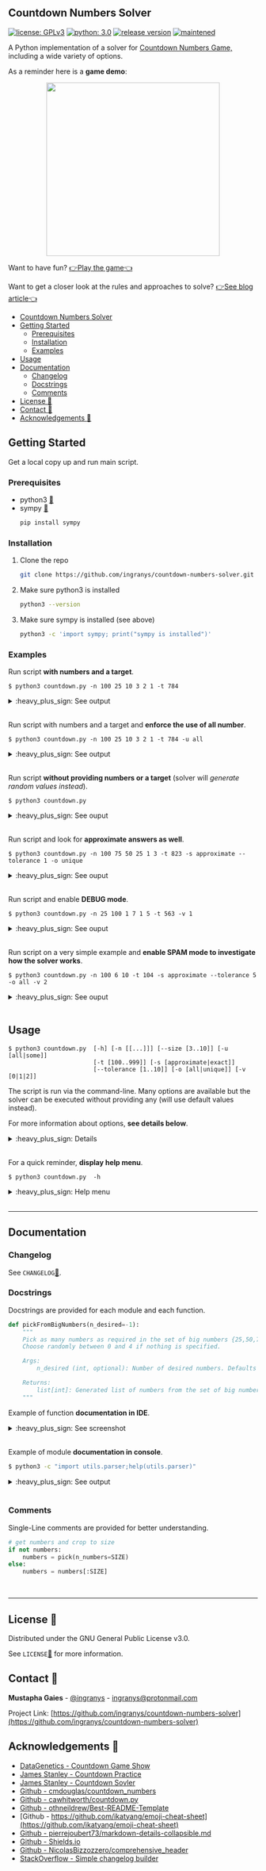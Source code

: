 ## Countdown Numbers Solver

  
<!-- PROJECT SHIELDS -->
<!-- Shields are generated dynamically using shield.io with static parameters
URL endpoint is https://img.shields.io/badge/<LABEL>-<MESSAGE>-<COLOR>
Emoji characters are also supported as <LABEL> or <MESSAGE>
Go to https://apps.timwhitlock.info/emoji/tables/unicode and find Bytes (UTF-8) for your emoji, replace "\x" by "%" and use as <LABEL> or <MESSAGE>
Example for smiling face : (Bytes UTF-8) \xF0\x9F\x98\x83 > (<MESSAGE>) %F0%9F%98%83 
-->
[![license: GPLv3](https://img.shields.io/badge/licence-GPLv3-orange)](https://www.gnu.org/licenses/gpl-3.0)
[![python: 3.0](https://img.shields.io/badge/python-3.0-blue)](https://www.python.org/)
[![release version](https://img.shields.io/badge/release-v0.3.0-green)](https://github.com/ingranys/countdown-numbers-solver)
[![maintened](https://img.shields.io/badge/maintened-%E2%9C%94-green)](https://github.com/ingranys/countdown-numbers-solver/commits/)

A Python implementation of a solver for [Countdown Numbers Game, ](https://en.wikipedia.org/wiki/Countdown_(game_show)#Numbers_round) including a wide variety of options.

As a reminder here is a **game demo**:

<p align="center">
  <img src="https://github.com/ingranys/countdown-numbers-solver/blob/main/visuals/countdown.gif" align="center" height="350">
</p>

Want to have fun? [:point_right:Play the game:point_left:](https://incoherency.co.uk/countdown/practice/#numbers)

Want to get a closer look at the rules and approaches to solve? [:point_right:See blog article:point_left:](https://datagenetics.com/blog/august32014/index.html)


<!-- TABLE OF CONTENTS -->
<!-- Generated automatically (update when saving) using VS Code extension Markdown All in One
-- See https://marketplace.visualstudio.com/items?itemName=yzhang.markdown-all-in-one 
-->
- [Countdown Numbers Solver](#countdown-numbers-solver)
- [Getting Started](#getting-started)
  - [Prerequisites](#prerequisites)
  - [Installation](#installation)
  - [Examples](#examples)
- [Usage](#usage)
- [Documentation](#documentation)
  - [Changelog](#changelog)
  - [Docstrings](#docstrings)
  - [Comments](#comments)
- [License :scroll:](#license-scroll)
- [Contact :handshake:](#contact-handshake)
- [Acknowledgements :pray:](#acknowledgements-pray)

<!-- GETTING STARTED -->
## Getting Started

Get a local copy up and run main script.

### Prerequisites
* python3 [:link:](https://www.python.org/downloads/)
* sympy [:link:](https://docs.sympy.org/latest/index.html)
  ```sh
  pip install sympy
  ```

### Installation
1. Clone the repo
   ```sh
   git clone https://github.com/ingranys/countdown-numbers-solver.git
   ```
2. Make sure python3 is installed
   ```sh
   python3 --version
   ```
3. Make sure sympy is installed (see above)
   ```sh
   python3 -c 'import sympy; print("sympy is installed")'
   ```

### Examples
Run script **with numbers and a target**.
```
$ python3 countdown.py -n 100 25 10 3 2 1 -t 784
```
<details>
  <summary>:heavy_plus_sign: See output</summary>
  
  ```
  
  >>> PARAMETERS
  Input number(s) : [100, 25, 10, 3, 2, 1].
  The first 6 number(s) will be considered.
  The goal is to reach 784 using some numbers.
  We are looking for exact solutions only.
  We will filter duplicates and display unique solutions (the order of the operations is ignored).

  >>> START NUMBERS [100, 25, 10, 3, 2, 1]

  >>> TARGET 784

  >>> UNIQUE EXACT SOLUTIONS
  ((100 - 2) * (((10 + 1) * 3) - 25)) = 784
  ((100 - (3 - 1)) * (10 - 2)) = 784
  ((100 - 2) * ((25 - 1) / 3)) = 784
  ((100 + ((25 - 1) / 2)) * (10 - 3)) = 784
  ((100 - 2) * ((10 - 3) + 1)) = 784
  ((100 - 2) * (10 - (3 - 1))) = 784
  (((100 - 3) + 1) * (10 - 2)) = 784
  ```
</details><br />

Run script with numbers and a target and **enforce the use of all number**.
```
$ python3 countdown.py -n 100 25 10 3 2 1 -t 784 -u all
```
<details>
  <summary>:heavy_plus_sign: See output</summary>
  
  ```
  
  >>> PARAMETERS
  Input number(s) : [100, 25, 10, 3, 2, 1].
  The first 6 number(s) will be considered.
  The goal is to reach 784 using all numbers.
  We are looking for exact solutions only.
  We will filter duplicates and display unique solutions.

  >>> START NUMBERS [100, 25, 10, 3, 2, 1]

  >>> TARGET 784

  >>> UNIQUE EXACT SOLUTIONS
  ((100 + ((25 - 1) / 2)) * (10 - 3)) = 784
  ((100 - 2) * (((10 + 1) * 3) - 25)) = 784
  ```
</details><br />

Run script **without providing numbers or a target** (solver will _generate random values instead_).
```
$ python3 countdown.py
```
<details>
  <summary>:heavy_plus_sign: See ouput</summary>
  
  ```
  
  >>> PARAMETERS
  Input number(s) : None given (6 numbers will be picked randomly).
  The goal is to reach 559 using some numbers.
  We are looking for exact solutions only.
  We will filter duplicates and display unique solutions (the order of the operations is ignored).

  >>> START NUMBERS [9, 10, 4, 3, 5, 1]

  >>> TARGET 559

  >>> UNIQUE EXACT SOLUTIONS
  (9 + (10 * (((4 * 3) - 1) * 5))) = 559
  ((((9 + 5) * 4) * 10) - 1) = 559
  (((9 - 1) + 5) * ((10 * 4) + 3)) = 559
  (((((9 + 5) * 10) - 1) * 4) + 3) = 559
  ((9 * (((4 * 3) * 5) + 1)) + 10) = 559
  ((9 + 4) * ((10 * (5 - 1)) + 3)) = 559
  ((9 * ((10 * 5) + (4 * 3))) + 1) = 559
  (((((9 + 3) * 5) - 4) * 10) - 1) = 559
  ```
</details><br />

Run script and look for **approximate answers as well**.
```
$ python3 countdown.py -n 100 75 50 25 1 3 -t 823 -s approximate --tolerance 1 -o unique
```
<details>
  <summary>:heavy_plus_sign: See ouput</summary>
  
  ```
  
  >>> PARAMETERS
  Input number(s) : [100, 75, 50, 25, 1, 3].
  The first 6 number(s) will be considered.
  The goal is to reach 823 using some numbers.
  We are looking for exact and approximate solutions (tolerance is 1).
  We will filter duplicates and display unique solutions.

  >>> START NUMBERS [100, 75, 50, 25, 1, 3]

  >>> TARGET 823

  >>> UNIQUE EXACT SOLUTIONS
  None found...

  >>> UNIQUE APPROXIMATE SOLUTIONS
  (((((100 / 25) * 50) + 75) - 1) * 3) = 822
  (((((100 / 25) * 50) + 75) * 3) - 1) = 824
  (((75 * (50 * (25 - 3))) / 100) - 1) = 824
  (((75 * (25 - 3)) / (100 / 50)) - 1) = 824
  (((((100 * 25) - 75) + 50) / 3) - 1) = 824
  ((((100 * 25) - (75 - 50)) / 3) - 1) = 824
  ((((100 * (75 - 50)) - 25) / 3) - 1) = 824
  ```
</details><br />

Run script and enable **DEBUG mode**.
```
$ python3 countdown.py -n 25 100 1 7 1 5 -t 563 -v 1
```
<details>
  <summary>:heavy_plus_sign: See ouput</summary>
  
  ```
  
  >>> PARAMETERS
  Input number(s) : [25, 100, 1, 7, 1, 5].
  The first 6 number(s) will be considered.
  The goal is to reach 563 using some numbers.
  We are looking for exact solutions only.
  We will filter duplicates and display unique solutions.
  DEBUG mode has been enabled.

  ---------DEBUG---------
  Technical details about args :
  numbers [25, 100, 1, 7, 1, 5]
  size 6
  use some
  target 563
  solutions exact
  tolerance 10
  output unique
  verbose 1
  --------/DEBUG---------

  >>> START NUMBERS [25, 100, 1, 7, 1, 5]

  >>> TARGET 563

  >>> UNIQUE EXACT SOLUTIONS
  ---------DEBUG---------
  SOLUTION | SIMPLIFIED EXPRESSION | EXPRESSION TREE
  (((100 - 1) * 7) - ((25 + 1) * 5)) = 563 | -5*(1 + 25) + (100 + (-1)*1)*7 | Add(Mul(Integer(-1), Mul(Integer(5), Add(Integer(1), Integer(25)))), Mul(Integer(7), Add(Integer(100), Mul(Integer(-1), Integer(1)))))
  --------/DEBUG---------
  (((100 - 1) * 7) - ((25 + 1) * 5)) = 563

  ```
</details><br />

Run script on a very simple example and **enable SPAM mode to investigate how the solver works**.
```
$ python3 countdown.py -n 100 6 10 -t 104 -s approximate --tolerance 5 -o all -v 2
```
<details>
  <summary>:heavy_plus_sign: See ouput</summary>
  
  ```
  
  >>> PARAMETERS
  Input number(s) : [100, 6, 10].
  The first 6 number(s) will be considered.
  The goal is to reach 104 using some numbers.
  We are looking for exact and approximate solutions (tolerance is 5).
  We will display all solutions, even duplicates (operations order will differ).
  DEBUG mode has been enabled.
  !!!SPAM mode has been enabled!!!

  ---------DEBUG---------
  Technical details about args :
  numbers [100, 6, 10]
  size 6
  use some
  target 104
  solutions approximate
  tolerance 5
  output all
  verbose 2
  --------/DEBUG---------

  >>> START NUMBERS [100, 6, 10]

  >>> TARGET 104
  ---  APPROXIMATE SOLUTION FOUND : 100 = 100
  ---  Current number(s) [100, 6, 10] corresponding to the following expression(s) [100, 6, 10]
  ---  Apply operation (+) to numbers of indexes (i=0,j=1) in [100, 6, 10]
  ---  Number(s) become(s) [106, 10] corresponding to the following expression(s) ['(100 + 6)', 10]
  ------  APPROXIMATE SOLUTION FOUND : (100 + 6) = 106
  ------  Current number(s) [106, 10] corresponding to the following expression(s) ['(100 + 6)', 10]
  ------  Apply operation (+) to numbers of indexes (i=0,j=1) in [106, 10]
  ------  Number(s) become(s) [116] corresponding to the following expression(s) ['((100 + 6) + 10)']
  ---------  FINAL VALUE is [116] corresponding to this expression ['((100 + 6) + 10)']
  ------  Apply operation (-) to numbers of indexes (i=0,j=1) in [106, 10]
  ------  Number(s) become(s) [96] corresponding to the following expression(s) ['((100 + 6) - 10)']
  ---------  FINAL VALUE is [96] corresponding to this expression ['((100 + 6) - 10)']
  ------  Apply operation (^-) to numbers of indexes (i=0,j=1) in [106, 10]
  ------  Number(s) become(s) [None] corresponding to the following expression(s) ['(10 - (100 + 6))']
  ------  STOP. Unauthorized expression...
  ------  Apply operation (*) to numbers of indexes (i=0,j=1) in [106, 10]
  ------  Number(s) become(s) [1060] corresponding to the following expression(s) ['((100 + 6) * 10)']
  ---------  FINAL VALUE is [1060] corresponding to this expression ['((100 + 6) * 10)']
  ------  Apply operation (/) to numbers of indexes (i=0,j=1) in [106, 10]
  ------  Number(s) become(s) [None] corresponding to the following expression(s) ['((100 + 6) / 10)']
  ------  STOP. Unauthorized expression...
  ------  Apply operation (^/) to numbers of indexes (i=0,j=1) in [106, 10]
  ------  Number(s) become(s) [None] corresponding to the following expression(s) ['(10 / (100 + 6))']
  ------  STOP. Unauthorized expression...
  ---  Apply operation (-) to numbers of indexes (i=0,j=1) in [100, 6, 10]
  ---  Number(s) become(s) [94, 10] corresponding to the following expression(s) ['(100 - 6)', 10]
  ------  Current number(s) [94, 10] corresponding to the following expression(s) ['(100 - 6)', 10]
  ------  Apply operation (+) to numbers of indexes (i=0,j=1) in [94, 10]
  ------  Number(s) become(s) [104] corresponding to the following expression(s) ['((100 - 6) + 10)']
  ---------  EXACT SOLUTION FOUND : ((100 - 6) + 10) = 104
  ---------  FINAL VALUE is [104] corresponding to this expression ['((100 - 6) + 10)']
  ------  Apply operation (-) to numbers of indexes (i=0,j=1) in [94, 10]
  ------  Number(s) become(s) [84] corresponding to the following expression(s) ['((100 - 6) - 10)']
  ---------  FINAL VALUE is [84] corresponding to this expression ['((100 - 6) - 10)']
  ------  Apply operation (^-) to numbers of indexes (i=0,j=1) in [94, 10]
  ------  Number(s) become(s) [None] corresponding to the following expression(s) ['(10 - (100 - 6))']
  ------  STOP. Unauthorized expression...
  ------  Apply operation (*) to numbers of indexes (i=0,j=1) in [94, 10]
  ------  Number(s) become(s) [940] corresponding to the following expression(s) ['((100 - 6) * 10)']
  ---------  FINAL VALUE is [940] corresponding to this expression ['((100 - 6) * 10)']
  ------  Apply operation (/) to numbers of indexes (i=0,j=1) in [94, 10]
  ------  Number(s) become(s) [None] corresponding to the following expression(s) ['((100 - 6) / 10)']
  ------  STOP. Unauthorized expression...
  ------  Apply operation (^/) to numbers of indexes (i=0,j=1) in [94, 10]
  ------  Number(s) become(s) [None] corresponding to the following expression(s) ['(10 / (100 - 6))']
  ------  STOP. Unauthorized expression...
  ---  Apply operation (^-) to numbers of indexes (i=0,j=1) in [100, 6, 10]
  ---  Number(s) become(s) [None, 10] corresponding to the following expression(s) ['(6 - 100)', 10]
  ---  STOP. Unauthorized expression...
  ---  Apply operation (*) to numbers of indexes (i=0,j=1) in [100, 6, 10]
  ---  Number(s) become(s) [600, 10] corresponding to the following expression(s) ['(100 * 6)', 10]
  ------  Current number(s) [600, 10] corresponding to the following expression(s) ['(100 * 6)', 10]
  ------  Apply operation (+) to numbers of indexes (i=0,j=1) in [600, 10]
  ------  Number(s) become(s) [610] corresponding to the following expression(s) ['((100 * 6) + 10)']
  ---------  FINAL VALUE is [610] corresponding to this expression ['((100 * 6) + 10)']
  ------  Apply operation (-) to numbers of indexes (i=0,j=1) in [600, 10]
  ------  Number(s) become(s) [590] corresponding to the following expression(s) ['((100 * 6) - 10)']
  ---------  FINAL VALUE is [590] corresponding to this expression ['((100 * 6) - 10)']
  ------  Apply operation (^-) to numbers of indexes (i=0,j=1) in [600, 10]
  ------  Number(s) become(s) [None] corresponding to the following expression(s) ['(10 - (100 * 6))']
  ------  STOP. Unauthorized expression...
  ------  Apply operation (*) to numbers of indexes (i=0,j=1) in [600, 10]
  ------  Number(s) become(s) [6000] corresponding to the following expression(s) ['((100 * 6) * 10)']
  ---------  FINAL VALUE is [6000] corresponding to this expression ['((100 * 6) * 10)']
  ------  Apply operation (/) to numbers of indexes (i=0,j=1) in [600, 10]
  ------  Number(s) become(s) [60] corresponding to the following expression(s) ['((100 * 6) / 10)']
  ---------  FINAL VALUE is [60] corresponding to this expression ['((100 * 6) / 10)']
  ------  Apply operation (^/) to numbers of indexes (i=0,j=1) in [600, 10]
  ------  Number(s) become(s) [None] corresponding to the following expression(s) ['(10 / (100 * 6))']
  ------  STOP. Unauthorized expression...
  ---  Apply operation (/) to numbers of indexes (i=0,j=1) in [100, 6, 10]
  ---  Number(s) become(s) [None, 10] corresponding to the following expression(s) ['(100 / 6)', 10]
  ---  STOP. Unauthorized expression...
  ---  Apply operation (^/) to numbers of indexes (i=0,j=1) in [100, 6, 10]
  ---  Number(s) become(s) [None, 10] corresponding to the following expression(s) ['(6 / 100)', 10]
  ---  STOP. Unauthorized expression...
  ---  Apply operation (+) to numbers of indexes (i=0,j=2) in [100, 6, 10]
  ---  Number(s) become(s) [110, 6] corresponding to the following expression(s) ['(100 + 10)', 6]
  ------  Current number(s) [110, 6] corresponding to the following expression(s) ['(100 + 10)', 6]
  ------  Apply operation (+) to numbers of indexes (i=0,j=1) in [110, 6]
  ------  Number(s) become(s) [116] corresponding to the following expression(s) ['((100 + 10) + 6)']
  ---------  FINAL VALUE is [116] corresponding to this expression ['((100 + 10) + 6)']
  ------  Apply operation (-) to numbers of indexes (i=0,j=1) in [110, 6]
  ------  Number(s) become(s) [104] corresponding to the following expression(s) ['((100 + 10) - 6)']
  ---------  EXACT SOLUTION FOUND : ((100 + 10) - 6) = 104
  ---------  FINAL VALUE is [104] corresponding to this expression ['((100 + 10) - 6)']
  ------  Apply operation (^-) to numbers of indexes (i=0,j=1) in [110, 6]
  ------  Number(s) become(s) [None] corresponding to the following expression(s) ['(6 - (100 + 10))']
  ------  STOP. Unauthorized expression...
  ------  Apply operation (*) to numbers of indexes (i=0,j=1) in [110, 6]
  ------  Number(s) become(s) [660] corresponding to the following expression(s) ['((100 + 10) * 6)']
  ---------  FINAL VALUE is [660] corresponding to this expression ['((100 + 10) * 6)']
  ------  Apply operation (/) to numbers of indexes (i=0,j=1) in [110, 6]
  ------  Number(s) become(s) [None] corresponding to the following expression(s) ['((100 + 10) / 6)']
  ------  STOP. Unauthorized expression...
  ------  Apply operation (^/) to numbers of indexes (i=0,j=1) in [110, 6]
  ------  Number(s) become(s) [None] corresponding to the following expression(s) ['(6 / (100 + 10))']
  ------  STOP. Unauthorized expression...
  ---  Apply operation (-) to numbers of indexes (i=0,j=2) in [100, 6, 10]
  ---  Number(s) become(s) [90, 6] corresponding to the following expression(s) ['(100 - 10)', 6]
  ------  Current number(s) [90, 6] corresponding to the following expression(s) ['(100 - 10)', 6]
  ------  Apply operation (+) to numbers of indexes (i=0,j=1) in [90, 6]
  ------  Number(s) become(s) [96] corresponding to the following expression(s) ['((100 - 10) + 6)']
  ---------  FINAL VALUE is [96] corresponding to this expression ['((100 - 10) + 6)']
  ------  Apply operation (-) to numbers of indexes (i=0,j=1) in [90, 6]
  ------  Number(s) become(s) [84] corresponding to the following expression(s) ['((100 - 10) - 6)']
  ---------  FINAL VALUE is [84] corresponding to this expression ['((100 - 10) - 6)']
  ------  Apply operation (^-) to numbers of indexes (i=0,j=1) in [90, 6]
  ------  Number(s) become(s) [None] corresponding to the following expression(s) ['(6 - (100 - 10))']
  ------  STOP. Unauthorized expression...
  ------  Apply operation (*) to numbers of indexes (i=0,j=1) in [90, 6]
  ------  Number(s) become(s) [540] corresponding to the following expression(s) ['((100 - 10) * 6)']
  ---------  FINAL VALUE is [540] corresponding to this expression ['((100 - 10) * 6)']
  ------  Apply operation (/) to numbers of indexes (i=0,j=1) in [90, 6]
  ------  Number(s) become(s) [15] corresponding to the following expression(s) ['((100 - 10) / 6)']
  ---------  FINAL VALUE is [15] corresponding to this expression ['((100 - 10) / 6)']
  ------  Apply operation (^/) to numbers of indexes (i=0,j=1) in [90, 6]
  ------  Number(s) become(s) [None] corresponding to the following expression(s) ['(6 / (100 - 10))']
  ------  STOP. Unauthorized expression...
  ---  Apply operation (^-) to numbers of indexes (i=0,j=2) in [100, 6, 10]
  ---  Number(s) become(s) [None, 6] corresponding to the following expression(s) ['(10 - 100)', 6]
  ---  STOP. Unauthorized expression...
  ---  Apply operation (*) to numbers of indexes (i=0,j=2) in [100, 6, 10]
  ---  Number(s) become(s) [1000, 6] corresponding to the following expression(s) ['(100 * 10)', 6]
  ------  Current number(s) [1000, 6] corresponding to the following expression(s) ['(100 * 10)', 6]
  ------  Apply operation (+) to numbers of indexes (i=0,j=1) in [1000, 6]
  ------  Number(s) become(s) [1006] corresponding to the following expression(s) ['((100 * 10) + 6)']
  ---------  FINAL VALUE is [1006] corresponding to this expression ['((100 * 10) + 6)']
  ------  Apply operation (-) to numbers of indexes (i=0,j=1) in [1000, 6]
  ------  Number(s) become(s) [994] corresponding to the following expression(s) ['((100 * 10) - 6)']
  ---------  FINAL VALUE is [994] corresponding to this expression ['((100 * 10) - 6)']
  ------  Apply operation (^-) to numbers of indexes (i=0,j=1) in [1000, 6]
  ------  Number(s) become(s) [None] corresponding to the following expression(s) ['(6 - (100 * 10))']
  ------  STOP. Unauthorized expression...
  ------  Apply operation (*) to numbers of indexes (i=0,j=1) in [1000, 6]
  ------  Number(s) become(s) [6000] corresponding to the following expression(s) ['((100 * 10) * 6)']
  ---------  FINAL VALUE is [6000] corresponding to this expression ['((100 * 10) * 6)']
  ------  Apply operation (/) to numbers of indexes (i=0,j=1) in [1000, 6]
  ------  Number(s) become(s) [None] corresponding to the following expression(s) ['((100 * 10) / 6)']
  ------  STOP. Unauthorized expression...
  ------  Apply operation (^/) to numbers of indexes (i=0,j=1) in [1000, 6]
  ------  Number(s) become(s) [None] corresponding to the following expression(s) ['(6 / (100 * 10))']
  ------  STOP. Unauthorized expression...
  ---  Apply operation (/) to numbers of indexes (i=0,j=2) in [100, 6, 10]
  ---  Number(s) become(s) [10, 6] corresponding to the following expression(s) ['(100 / 10)', 6]
  ------  Current number(s) [10, 6] corresponding to the following expression(s) ['(100 / 10)', 6]
  ------  Apply operation (+) to numbers of indexes (i=0,j=1) in [10, 6]
  ------  Number(s) become(s) [16] corresponding to the following expression(s) ['((100 / 10) + 6)']
  ---------  FINAL VALUE is [16] corresponding to this expression ['((100 / 10) + 6)']
  ------  Apply operation (-) to numbers of indexes (i=0,j=1) in [10, 6]
  ------  Number(s) become(s) [4] corresponding to the following expression(s) ['((100 / 10) - 6)']
  ---------  FINAL VALUE is [4] corresponding to this expression ['((100 / 10) - 6)']
  ------  Apply operation (^-) to numbers of indexes (i=0,j=1) in [10, 6]
  ------  Number(s) become(s) [None] corresponding to the following expression(s) ['(6 - (100 / 10))']
  ------  STOP. Unauthorized expression...
  ------  Apply operation (*) to numbers of indexes (i=0,j=1) in [10, 6]
  ------  Number(s) become(s) [60] corresponding to the following expression(s) ['((100 / 10) * 6)']
  ---------  FINAL VALUE is [60] corresponding to this expression ['((100 / 10) * 6)']
  ------  Apply operation (/) to numbers of indexes (i=0,j=1) in [10, 6]
  ------  Number(s) become(s) [None] corresponding to the following expression(s) ['((100 / 10) / 6)']
  ------  STOP. Unauthorized expression...
  ------  Apply operation (^/) to numbers of indexes (i=0,j=1) in [10, 6]
  ------  Number(s) become(s) [None] corresponding to the following expression(s) ['(6 / (100 / 10))']
  ------  STOP. Unauthorized expression...
  ---  Apply operation (^/) to numbers of indexes (i=0,j=2) in [100, 6, 10]
  ---  Number(s) become(s) [None, 6] corresponding to the following expression(s) ['(10 / 100)', 6]
  ---  STOP. Unauthorized expression...
  ---  Apply operation (+) to numbers of indexes (i=1,j=2) in [100, 6, 10]
  ---  Number(s) become(s) [100, 16] corresponding to the following expression(s) [100, '(6 + 10)']
  ------  APPROXIMATE SOLUTION FOUND : 100 = 100
  ------  Current number(s) [100, 16] corresponding to the following expression(s) [100, '(6 + 10)']
  ------  Apply operation (+) to numbers of indexes (i=0,j=1) in [100, 16]
  ------  Number(s) become(s) [116] corresponding to the following expression(s) ['(100 + (6 + 10))']
  ---------  FINAL VALUE is [116] corresponding to this expression ['(100 + (6 + 10))']
  ------  Apply operation (-) to numbers of indexes (i=0,j=1) in [100, 16]
  ------  Number(s) become(s) [84] corresponding to the following expression(s) ['(100 - (6 + 10))']
  ---------  FINAL VALUE is [84] corresponding to this expression ['(100 - (6 + 10))']
  ------  Apply operation (^-) to numbers of indexes (i=0,j=1) in [100, 16]
  ------  Number(s) become(s) [None] corresponding to the following expression(s) ['((6 + 10) - 100)']
  ------  STOP. Unauthorized expression...
  ------  Apply operation (*) to numbers of indexes (i=0,j=1) in [100, 16]
  ------  Number(s) become(s) [1600] corresponding to the following expression(s) ['(100 * (6 + 10))']
  ---------  FINAL VALUE is [1600] corresponding to this expression ['(100 * (6 + 10))']
  ------  Apply operation (/) to numbers of indexes (i=0,j=1) in [100, 16]
  ------  Number(s) become(s) [None] corresponding to the following expression(s) ['(100 / (6 + 10))']
  ------  STOP. Unauthorized expression...
  ------  Apply operation (^/) to numbers of indexes (i=0,j=1) in [100, 16]
  ------  Number(s) become(s) [None] corresponding to the following expression(s) ['((6 + 10) / 100)']
  ------  STOP. Unauthorized expression...
  ---  Apply operation (-) to numbers of indexes (i=1,j=2) in [100, 6, 10]
  ---  Number(s) become(s) [100, None] corresponding to the following expression(s) [100, '(6 - 10)']
  ---  STOP. Unauthorized expression...
  ---  Apply operation (^-) to numbers of indexes (i=1,j=2) in [100, 6, 10]
  ---  Number(s) become(s) [100, 4] corresponding to the following expression(s) [100, '(10 - 6)']
  ------  APPROXIMATE SOLUTION FOUND : 100 = 100
  ------  Current number(s) [100, 4] corresponding to the following expression(s) [100, '(10 - 6)']
  ------  Apply operation (+) to numbers of indexes (i=0,j=1) in [100, 4]
  ------  Number(s) become(s) [104] corresponding to the following expression(s) ['(100 + (10 - 6))']
  ---------  EXACT SOLUTION FOUND : (100 + (10 - 6)) = 104
  ---------  FINAL VALUE is [104] corresponding to this expression ['(100 + (10 - 6))']
  ------  Apply operation (-) to numbers of indexes (i=0,j=1) in [100, 4]
  ------  Number(s) become(s) [96] corresponding to the following expression(s) ['(100 - (10 - 6))']
  ---------  FINAL VALUE is [96] corresponding to this expression ['(100 - (10 - 6))']
  ------  Apply operation (^-) to numbers of indexes (i=0,j=1) in [100, 4]
  ------  Number(s) become(s) [None] corresponding to the following expression(s) ['((10 - 6) - 100)']
  ------  STOP. Unauthorized expression...
  ------  Apply operation (*) to numbers of indexes (i=0,j=1) in [100, 4]
  ------  Number(s) become(s) [400] corresponding to the following expression(s) ['(100 * (10 - 6))']
  ---------  FINAL VALUE is [400] corresponding to this expression ['(100 * (10 - 6))']
  ------  Apply operation (/) to numbers of indexes (i=0,j=1) in [100, 4]
  ------  Number(s) become(s) [25] corresponding to the following expression(s) ['(100 / (10 - 6))']
  ---------  FINAL VALUE is [25] corresponding to this expression ['(100 / (10 - 6))']
  ------  Apply operation (^/) to numbers of indexes (i=0,j=1) in [100, 4]
  ------  Number(s) become(s) [None] corresponding to the following expression(s) ['((10 - 6) / 100)']
  ------  STOP. Unauthorized expression...
  ---  Apply operation (*) to numbers of indexes (i=1,j=2) in [100, 6, 10]
  ---  Number(s) become(s) [100, 60] corresponding to the following expression(s) [100, '(6 * 10)']
  ------  APPROXIMATE SOLUTION FOUND : 100 = 100
  ------  Current number(s) [100, 60] corresponding to the following expression(s) [100, '(6 * 10)']
  ------  Apply operation (+) to numbers of indexes (i=0,j=1) in [100, 60]
  ------  Number(s) become(s) [160] corresponding to the following expression(s) ['(100 + (6 * 10))']
  ---------  FINAL VALUE is [160] corresponding to this expression ['(100 + (6 * 10))']
  ------  Apply operation (-) to numbers of indexes (i=0,j=1) in [100, 60]
  ------  Number(s) become(s) [40] corresponding to the following expression(s) ['(100 - (6 * 10))']
  ---------  FINAL VALUE is [40] corresponding to this expression ['(100 - (6 * 10))']
  ------  Apply operation (^-) to numbers of indexes (i=0,j=1) in [100, 60]
  ------  Number(s) become(s) [None] corresponding to the following expression(s) ['((6 * 10) - 100)']
  ------  STOP. Unauthorized expression...
  ------  Apply operation (*) to numbers of indexes (i=0,j=1) in [100, 60]
  ------  Number(s) become(s) [6000] corresponding to the following expression(s) ['(100 * (6 * 10))']
  ---------  FINAL VALUE is [6000] corresponding to this expression ['(100 * (6 * 10))']
  ------  Apply operation (/) to numbers of indexes (i=0,j=1) in [100, 60]
  ------  Number(s) become(s) [None] corresponding to the following expression(s) ['(100 / (6 * 10))']
  ------  STOP. Unauthorized expression...
  ------  Apply operation (^/) to numbers of indexes (i=0,j=1) in [100, 60]
  ------  Number(s) become(s) [None] corresponding to the following expression(s) ['((6 * 10) / 100)']
  ------  STOP. Unauthorized expression...
  ---  Apply operation (/) to numbers of indexes (i=1,j=2) in [100, 6, 10]
  ---  Number(s) become(s) [100, None] corresponding to the following expression(s) [100, '(6 / 10)']
  ---  STOP. Unauthorized expression...
  ---  Apply operation (^/) to numbers of indexes (i=1,j=2) in [100, 6, 10]
  ---  Number(s) become(s) [100, None] corresponding to the following expression(s) [100, '(10 / 6)']
  ---  STOP. Unauthorized expression...

  >>> ALL EXACT SOLUTIONS
  ---------DEBUG---------
  SOLUTION | SIMPLIFIED EXPRESSION | EXPRESSION TREE
  ((100 - 6) + 10) = 104 | (-1)*6 + 10 + 100 | Add(Mul(Integer(-1), Integer(6)), Integer(10), Integer(100))
  (100 + (10 - 6)) = 104 | (-1)*6 + 10 + 100 | Add(Mul(Integer(-1), Integer(6)), Integer(10), Integer(100))
  ((100 + 10) - 6) = 104 | (-1)*6 + 10 + 100 | Add(Mul(Integer(-1), Integer(6)), Integer(10), Integer(100))
  --------/DEBUG---------
  ((100 - 6) + 10) = 104
  (100 + (10 - 6)) = 104
  ((100 + 10) - 6) = 104

  >>> ALL APPROXIMATE SOLUTIONS
  ---------DEBUG---------
  SOLUTION | SIMPLIFIED EXPRESSION | EXPRESSION TREE
  (100 + 6) = 106 | 6 + 100 | Add(Integer(6), Integer(100))
  100 = 100 | 100 | Integer(100)
  --------/DEBUG---------
  (100 + 6) = 106
  100 = 100
  ```
</details><br />


<!-- USAGE EXAMPLES -->
## Usage
```
$ python3 countdown.py  [-h] [-n [[...]]] [--size [3..10]] [-u [all|some]]
                        [-t [100..999]] [-s [approximate|exact]]
                        [--tolerance [1..10]] [-o [all|unique]] [-v [0|1|2]]

```
The script is run via the command-line. Many options are available but the solver can be executed without providing any (will use default values instead).

For more information about options, **see details below**.

<details>
  <summary>:heavy_plus_sign: Details</summary>
  
**Numbers to be used**
* `-n` (or `--numbers`):  &nbsp;
Numbers to be used to reach target.
  - According to the game rules all values must be in {1,2,3,4,5,6,7,8,9,10,25,50,75,100}.
  - By default, values are generated randomly. We first select between zero and four values in the large set {25,50,75,100} and then we select values in the small set {1,1,2,2,3,3,4,4,5,5,6,6,7,7,8,8,9,9,10,10} to make six numbers in total.
* `--size`:               &emsp;&emsp;&emsp;&emsp;&emsp;
Maximum number or values to be used.
  - Serves as protection to prevent runtime error.
  - Must be an integer value between 1 and 10.
  - By default, we only keep the 6 first values.
* `-u` (or `--use`):      &emsp;&emsp;
Rule for numbers that must used.
  - Muse be `all` or `some`.
  - When set to `all`, solver will ensure that all numbers are used in the solutions (as per official rules). Otherwise, solver will also consider _partial solutions_ that use only some of the numbers.
  - By default, solver will be set to `some`.
  
  
**Target**
* `-t` (or `--target`):   &emsp;
Target value (the goal is to reach that value).
  - According to the game rules this value must be integer between 100 and 999.
  - By default, value is generated randomly.
  
**Constraints on solution**
* `-s` (or `-solutions`): &nbsp;
Type of solutions we are looking for.
  - Must be `approximate` or `exact`.
  - When set to `approximate`, solver will allow approximate answers as well (answers that are a little bit off). Otherwise solution must reach the exact value for target. 
  - By default, solver will be set to `exact`.
* `--tolerance`:          &emsp;&emsp;&emsp;
Tolerance range for approximate solutions.
  - Must be an integer value between 1 and 10.
  - Solutions that reach a value in the range [`target`-`tolerance`:`target`+`tolerance`] will be considered as valid approximate answers.
  - This is useful only in combination with `-s approximate`. Otherwise approximate answers are unathorized and won't be printed anyway.
  - By default, tolerance is set to 10.

**Output results**
* `-o` (or `--output`):   &emsp;
Type of filter to applied to output.
  - Must be `all` or `unique`.
  - When set to `all`, all found solutions will printed, even duplicates. For example : `(((75 * 25) / 5) - ((100 + 1) + 6)) = 268` and `(((75 / 5) * 25) - ((100 + 1) + 6)) = 268`are different solutions but they represent the same set of operations (only the order varies), hence they are duplicates.
  - When set to `unique`, all duplicates are filtered out and only unique solutions are printed.
  - By default, solver will be set to `unique`.

**Verbose**
* `-` (or `--verbose`):   &emsp;
Verbose level for logging
  - Different logging levels are provided for a comprehensive approach. Higher the value, higher the level of logging.
  - Must be an integer value between 0 and 2.
  - `0` is INFO mode, only inputs and outputs are printed.
  - `1` is DEBUG mode, add useful information and technical details for debugging purpose.
  - `2` is SPAM mode, describe every single step of the algorithm and enable DEBUG mode, very useful when trying to visualize how the solver works but not very practical. 
  - Be careful when entering SPAM mode since a huge amount of logs will be generated. Solver won't be able to complete the task within reasonable time unless it has be given a very small set of numbers.
  - By default, the level is 0. Only ouputs are printed, everything else is hidden behind the curtain.

</details><br />

For a quick reminder, **display help menu**.
```
$ python3 countdown.py  -h
```

<details>
  <summary>:heavy_plus_sign: Help menu</summary>
  
  ```
  usage: countdown.py [-h] [-n [[...]]] [--size [3..10]] [-u [all|some]]
                    [-t [100..999]] [-s [approximate|exact]]
                    [--tolerance [1..10]] [-o [all|unique]] [-v [0|1|2]]

  Countdown numbers solver.

  optional arguments:
    -h, --help            show this help message and exit
    -n [ [ ...]], --numbers [ [ ...]]
                          numbers to be used to reach target, must be in
                          [1|2|3|4|5|6|7|8|9|10|25|50|75|100] (default is
                          random)
    --size [3..10]        maximum number or values to be used (default is 6)
    -u [all|some], --use [all|some]
                          rule for using numbers (default is 'some')
    -t [100..999], --target [100..999]
                          target value (default is random)
    -s [approximate|exact], --solutions [approximate|exact]
                          type of authorized answers (default is 'exact')
    --tolerance [1..10]   tolerance range for approximate solutions (default is
                          10)
    -o [all|unique], --output [all|unique]
                          solutions to output (default is 'unique')
    -v [0|1|2], --verbose [0|1|2]
                          verbose level for logging (default is 0)
  ```
    
</details><br />  


---
<!-- DOCUMENTATION -->
## Documentation

### Changelog
See `CHANGELOG`[:link:](https://github.com/ingranys/countdown-numbers-solver/blob/main/CHANGELOG.md).

### Docstrings
Docstrings are provided for each module and each function.
```python
def pickFromBigNumbers(n_desired=-1):
    """
    Pick as many numbers as required in the set of big numbers {25,50,75,100}.
    Choose randomly between 0 and 4 if nothing is specified.

    Args:
        n_desired (int, optional): Number of desired numbers. Defaults to -1.

    Returns:
        list[int]: Generated list of numbers from the set of big numbers.
    """
```
Example of function **documentation in IDE**.
<details>
  <summary>:heavy_plus_sign: See screenshot</summary>
  <img src="https://github.com/ingranys/countdown-numbers-solver/blob/main/visuals/hover.png">
</details><br />

Example of module **documentation in console**.
```sh
$ python3 -c "import utils.parser;help(utils.parser)"
```

<details>
  <summary>:heavy_plus_sign: See output</summary>
  
  ```
  Help on module utils.parser in utils:

  NAME
      utils.parser - Custom parser for countdown.

  DESCRIPTION
      For more information, see README.

      For usage, use help menu <python3 countdown.py -h>.

      Project can be found here <https://github.com/ingranys/countdown-numbers-solver>.

      This program is free software: you can redistribute it and/or modify it under
      the terms of the GNU General Public License as published by the Free Software
      Foundation, either version 3 of the License, or (at your option) any later
      version.

      This program is distributed in the hope that it will be useful, but WITHOUT
      ANY WARRANTY; without even the implied warranty of MERCHANTABILITY or FITNESS
      FOR A PARTICULAR PURPOSE. See the GNU General Public License for more details.

      You should have received a copy of the GNU General Public License along with
      this program. If not, see <http://www.gnu.org/licenses/>.

  FUNCTIONS
      parse()
          Parse given arguments according to countdown specifications.
          - Defines arguments names.
          - Verify argument type and limitation on number of values.
          - Verify that values are contained in given choices.
          - Set argument to default when no value is given.
          - Provide usage and help menu.

          Returns:
              argparse.Namespace: Object containing parsed arguments.

  DATA
      __contact__ = 'ingranys@protonmail.com'
      __copyright__ = 'Copyright 2021, Mustapha Gaies, Toulouse (France)'
      __deprecated__ = False
      __email__ = 'ingranys@protonmail.com'
      __license__ = 'GPLv3'
      __maintainer__ = 'developer'
      __status__ = 'Production'

  VERSION
      0.4.0

  DATE
      2021/01/07

  AUTHOR
      ingranys

  FILE
      /user/Downloads/countdown/utils/parser.py
  ``` 
</details><br />

### Comments
Single-Line comments are provided for better understanding.
```python
# get numbers and crop to size
if not numbers:
    numbers = pick(n_numbers=SIZE)
else:
    numbers = numbers[:SIZE]
```
<br />  


---
<!-- LICENSE -->
## License :scroll:

Distributed under the GNU General Public License v3.0. 

See `LICENSE`[:link:](https://github.com/ingranys/countdown-numbers-solver/blob/main/LICENSE) for more information.


<!-- CONTACT -->
## Contact :handshake:

**Mustapha Gaies** - [@ingranys](https://github.com/ingranys) - ingranys@protonmail.com

Project Link: [https://github.com/ingranys/countdown-numbers-solver](https://github.com/ingranys/countdown-numbers-solver)


<!-- ACKNOWLEDGEMENTS -->
## Acknowledgements :pray:
* [DataGenetics - Countdown Game Show](https://datagenetics.com/blog/august32014/index.html)
* [James Stanley - Countdown Practice](https://incoherency.co.uk/countdown/practice/#numbers)
* [James Stanley - Countdown Sovler](https://incoherency.co.uk/countdown/) 
* [Github - cmdouglas/countdown_numbers](https://github.com/cmdouglas/countdown_numbers)
* [Github - cawhitworth/countdown.py](https://github.com/cawhitworth/countdown.py)
* [Github - othneildrew/Best-README-Template](https://github.com/othneildrew/Best-README-Template/edit/master/README.md)
* [Github - https://github.com/ikatyang/emoji-cheat-sheet](https://github.com/ikatyang/emoji-cheat-sheet)
* [Github - pierrejoubert73/markdown-details-collapsible.md](https://gist.github.com/pierrejoubert73/902cc94d79424356a8d20be2b382e1ab)
* [Github - Shields.io](https://github.com/badges/shields)
* [Github - NicolasBizzozzero/comprehensive_header](https://gist.github.com/NicolasBizzozzero/6d4ca63f8482a1af99b0ed022c13b041)
* [StackOverflow - Simple changelog builder](https://stackoverflow.com/questions/40865597/generate-changelog-from-commit-and-tag)
